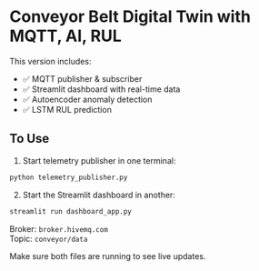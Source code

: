 # Conveyor Belt Digital Twin with MQTT, AI, RUL

This version includes:
- ✅ MQTT publisher & subscriber
- ✅ Streamlit dashboard with real-time data
- ✅ Autoencoder anomaly detection
- ✅ LSTM RUL prediction

## To Use

1. Start telemetry publisher in one terminal:
```bash
python telemetry_publisher.py
```

2. Start the Streamlit dashboard in another:
```bash
streamlit run dashboard_app.py
```

Broker: `broker.hivemq.com`  
Topic: `conveyor/data`

Make sure both files are running to see live updates.